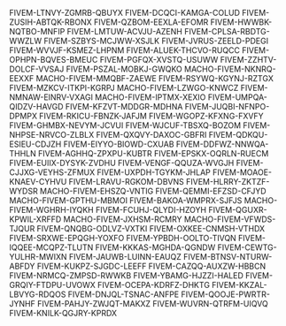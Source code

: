 FIVEM-LTNVY-ZGMRB-QBUYX
FIVEM-DCQCI-KAMGA-COLUD
FIVEM-ZUSIH-ABTQK-RBONX
FIVEM-QZBOM-EEXLA-EFOMR
FIVEM-HWWBK-NQTBO-MNFIP
FIVEM-LMTUW-ACVJU-AZENH
FIVEM-CPLSA-RBDTG-WWZLW
FIVEM-SZBYS-MCJWW-XSJLK
FIVEM-JVRUS-ZEELD-PDEGI
FIVEM-WVVJF-KSMEZ-LHPNM
FIVEM-ALUEK-THCVO-RUQCC
FIVEM-OPHPN-BQVES-BMEUC
FIVEM-PGFQX-XVSTQ-USUWW
FIVEM-ZZHTV-DOLCF-VVSAJ
FIVEM-PSZAL-MOBKJ-GWQKO
MACHO-FIVEM-NKNRQ-EEXXF
MACHO-FIVEM-MMQBF-ZAEWE
FIVEM-RSYWQ-KGYNJ-RZTGX
FIVEM-MZKCV-ITKPI-KGRPJ
MACHO-FIVEM-LZWGO-KNWCZ
FIVEM-NMNAW-EINRV-VXAGI
MACHO-FIVEM-IPTMX-XEXIO
FIVEM-UMPQA-QIDZV-HAVGD
FIVEM-KFZVT-MDDGR-MDHNA
FIVEM-JUQBI-NFNPO-DPMPX
FIVEM-RKICU-FBNZK-JAFJM
FIVEM-WGOPZ-KFXNG-FXVFY
FIVEM-GHMBX-NEVYM-JCVUI
FIVEM-WJCUF-TBSXQ-BOZOM
FIVEM-NHPSE-NRVCO-ZLBLX
FIVEM-QXQVY-DAXOC-GBFRI
FIVEM-QDKQU-ESIEU-CDJZH
FIVEM-EIYYO-BIOWD-CXUAB
FIVEM-DDFWZ-NNWQA-THHLN
FIVEM-AGHHQ-ZPXPU-KUBTR
FIVEM-EPSKX-OQRLN-RUECM
FIVEM-EUIIX-DYSYK-ZVDHU
FIVEM-VENGF-QQUZA-WVGJH
FIVEM-CJJXG-VEYHS-ZFMUX
FIVEM-UXPDH-TGYKM-JHLAP
FIVEM-MOAOE-KNAEV-CYHVU
FIVEM-LRAVU-RGKOM-DBVNS
FIVEM-HLRRY-ZKTZF-WYDSR
MACHO-FIVEM-EHSZQ-VNTIG
FIVEM-QEMMI-EFZSD-CFJYD
MACHO-FIVEM-GPTHU-MBMOI
FIVEM-BAKOA-WMPRX-SJFJS
MACHO-FIVEM-WGHRH-IYQKH
FIVEM-FCUHJ-QLYDI-HZOYH
FIVEM-QGUXR-KPWIL-XRFFD
MACHO-FIVEM-JXHSM-RCMRY
MACHO-FIVEM-VFWDS-TJQUR
FIVEM-QNQBG-ODLVZ-VXTKI
FIVEM-OXKEE-CNMSH-VTHDX
FIVEM-SRXWE-EPQGH-YOXFO
FIVEM-YPBDH-OOLTO-TIVQN
FIVEM-IQQEE-MCQPZ-TLUTN
FIVEM-KKKAS-MGHDA-QGNDW
FIVEM-CEWTG-YULHR-MWIXN
FIVEM-JAUWB-LUINN-EAUQZ
FIVEM-BTNSV-NTURW-ABFDY
FIVEM-KUKPZ-SJGDC-LEEFF
FIVEM-CAZQQ-AUXZW-HBBCN
FIVEM-NRMCQ-ZMPSD-RWWKB
FIVEM-YBAMG-HJZZI-HALED
FIVEM-GRQIY-FTDPU-UVOWX
FIVEM-OCEPA-KDRFZ-DHKTG
FIVEM-KKZAL-LBVYG-RDQOS
FIVEM-DNJQL-TSNAC-ANFPE
FIVEM-QOOJE-PWRTR-JYNHF
FIVEM-PAHJY-ZWJQT-MAKXZ
FIVEM-WUVRN-QTRFM-UIQVQ
FIVEM-KNILK-QGJRY-KPRDX
